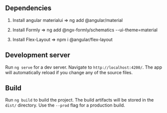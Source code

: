 
## Dependencies

1) Install angular materialui => ng add @angular/material

2) Install Formly => ng add @ngx-formly/schematics --ui-theme=material

3) Install Flex-Layout => npm i @angular/flex-layout

## Development server

Run `ng serve` for a dev server. Navigate to `http://localhost:4200/`. The app will automatically reload if you change any of the source files.

## Build

Run `ng build` to build the project. The build artifacts will be stored in the `dist/` directory. Use the `--prod` flag for a production build.




